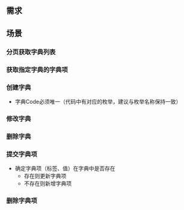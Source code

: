 ## 需求

## 场景

### 分页获取字典列表

### 获取指定字典的字典项

### 创建字典
* 字典Code必须唯一（代码中有对应的枚举，建议与枚举名称保持一致）

### 修改字典

### 删除字典

### 提交字典项
* 确定字典项（标签、值）在字典中是否存在
    * 存在则更新字典项
    * 不存在则新增字典项
    
### 删除字典项